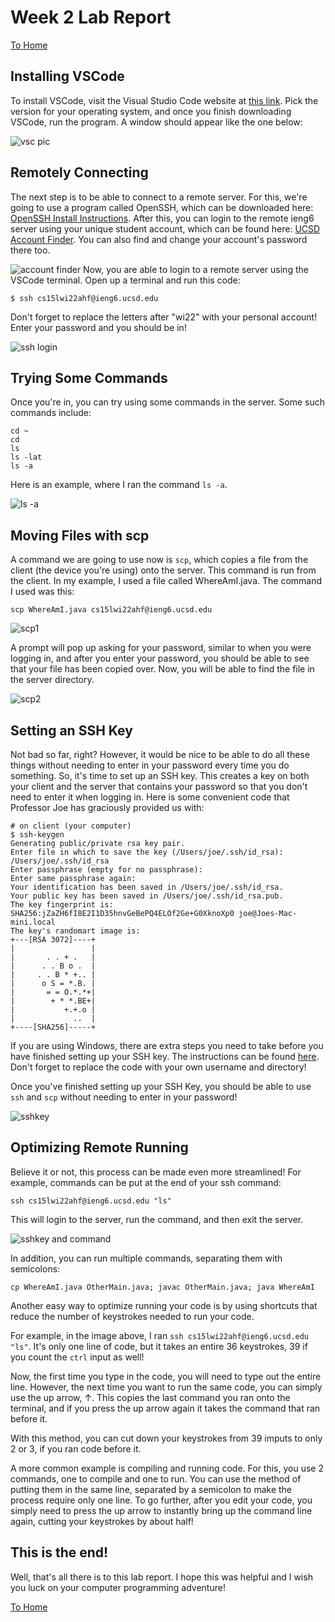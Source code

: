 # **Week 2 Lab Report**

[To Home](https://matthewrsun.github.io/cse15l-lab-reports/)

## **Installing VSCode**

To install VSCode, visit the Visual Studio Code website at [this link](https://code.visualstudio.com/). Pick the version for your operating system, and once you finish downloading VSCode, run the program. A window should appear like the one below:

![vsc pic](Lab1-1.png)

## **Remotely Connecting**

The next step is to be able to connect to a remote server. For this, we're going to use a program called OpenSSH, which can be downloaded here: [OpenSSH Install Instructions](https://docs.microsoft.com/en-us/windows-server/administration/openssh/openssh_install_firstuse). After this, you can login to the remote ieng6 server using your unique student account, which can be found here: [UCSD Account Finder](https://sdacs.ucsd.edu/~icc/index.php). You can also find and change your account's password there too.

![account finder](Lab1-2b.png)
Now, you are able to login to a remote server using the VSCode terminal. Open up a terminal and run this code:

`$ ssh cs15lwi22ahf@ieng6.ucsd.edu`

Don't forget to replace the letters after "wi22" with your personal account! Enter your password and you should be in!

![ssh login](Lab1-2.png)

## **Trying Some Commands**

Once you're in, you can try using some commands in the server. Some such commands include:

```
cd ~
cd
ls
ls -lat
ls -a
```

Here is an example, where I ran the command `ls -a`.

![ls -a](Lab1-3.png)

## **Moving Files with scp**

A command we are going to use now is `scp`, which copies a file from the client (the device you're using) onto the server. This command is run from the client. In my example, I used a file called WhereAmI.java. The command I used was this:

`scp WhereAmI.java cs15lwi22ahf@ieng6.ucsd.edu`

![scp1](Lab1-4.png)

A prompt will pop up asking for your password, similar to when you were logging in, and after you enter your password, you should be able to see that your file has been copied over. Now, you will be able to find the file in the server directory.

![scp2](Lab1-4b.png)

## **Setting an SSH Key**

Not bad so far, right? However, it would be nice to be able to do all these things without needing to enter in your password every time you do something. So, it's time to set up an SSH key. This creates a key on both your client and the server that contains your password so that you don't need to enter it when logging in. Here is some convenient code that Professor Joe has graciously provided us with:

```
# on client (your computer)
$ ssh-keygen
Generating public/private rsa key pair.
Enter file in which to save the key (/Users/joe/.ssh/id_rsa): /Users/joe/.ssh/id_rsa
Enter passphrase (empty for no passphrase): 
Enter same passphrase again: 
Your identification has been saved in /Users/joe/.ssh/id_rsa.
Your public key has been saved in /Users/joe/.ssh/id_rsa.pub.
The key fingerprint is:
SHA256:jZaZH6fI8E2I1D35hnvGeBePQ4ELOf2Ge+G0XknoXp0 joe@Joes-Mac-mini.local
The key's randomart image is:
+---[RSA 3072]----+
|                 |
|       . . + .   |
|      . . B o .  |
|     . . B * +.. |
|      o S = *.B. |
|       = = O.*.*+|
|        + * *.BE+|
|           +.+.o |
|             ..  |
+----[SHA256]-----+
```

If you are using Windows, there are extra steps you need to take before you have finished setting up your SSH key. The instructions can be found [here](https://docs.microsoft.com/en-us/windows-server/administration/openssh/openssh_keymanagement#user-key-generation). Don't forget to replace the code with your own username and directory!

Once you've finished setting up your SSH Key, you should be able to use `ssh` and `scp` without needing to enter in your password!

![sshkey](Lab1-5.png)

## **Optimizing Remote Running**

Believe it or not, this process can be made even more streamlined! For example, commands can be put at the end of your ssh command:

`ssh cs15lwi22ahf@ieng6.ucsd.edu "ls"`

This will login to the server, run the command, and then exit the server.

![sshkey and command](Lab1-6.png)

In addition, you can run multiple commands, separating them with semicolons:

`cp WhereAmI.java OtherMain.java; javac OtherMain.java; java WhereAmI`

Another easy way to optimize running your code is by using shortcuts that reduce the number of keystrokes needed to run your code.

For example, in the image above, I ran `ssh cs15lwi22ahf@ieng6.ucsd.edu "ls"`. It's only one line of code, but it takes an entire 36 keystrokes, 39 if you count the `ctrl` input as well!

Now, the first time you type in the code, you will need to type out the entire line. However, the next time you want to run the same code, you can simply use the up arrow, ↑. This copies the last command you ran onto the terminal, and if you press the up arrow again it takes the command that ran before it.

With this method, you can cut down your keystrokes from 39 imputs to only 2 or 3, if you ran code before it.

A more common example is compiling and running code. For this, you use 2 commands, one to compile and one to run. You can use the method of putting them in the same line, separated by a semicolon to make the process require only one line. To go further, after you edit your code, you simply need to press the up arrow to instantly bring up the command line again, cutting your keystrokes by about half!

## **This is the end!**

Well, that's all there is to this lab report. I hope this was helpful and I wish you luck on your computer programming adventure!

[To Home](https://matthewrsun.github.io/cse15l-lab-reports/)
